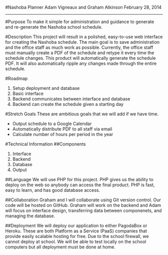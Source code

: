 #Nashoba Planner
Adam Vigneaux and Graham Atkinson
February 28, 2014

---

#Purpose
To make it simple for administration and guidance to generate and re-generate the Nashoba school schedule.

#Description
This project will result in a polished, easy-to-use web interface for creating the Nashoba schedule. The main goal is to save administration and the office staff as much work as possible. Currently, the office staff must manually create a PDF of the schedule and retype it every time the schedule changes. This product will automatically generate the schedule PDF. It will also automatically ripple any changes made through the entire schedule.

#Roadmap
1. Setup deployment and database
2. Basic interface
2. Backend communicates between interface and database
3. Backend can create the schedule given a starting day

#Stretch Goals
These are ambitious goals that we will add if we have time.
+ Output schedule to a Google Calendar
+ Automatically distribute PDF to all staff via email
+ Calculate number of hours per period in the year

#Technical Information
##Components
1. Interface
2. Backend
3. Database
4. Output

##Language
We will use PHP for this project. PHP gives us the ability to deploy on the web so anybody can access the final product. PHP is fast, easy to learn, and has good database access.

##Collaboration
Graham and I will collaborate using Git version control. Our code will be hosted on GitHub. Graham will work on the backend and Adam will focus on interface design, transferring data between componenets, and managing the database.

##Deployment
We will deploy our application to either PagodaBox or Heroku. These are both Platform as a Service (PaaS) companies that provide easily scalable hosting for free. Due to the school firewall, we cannot deploy at school. We will be able to test locally on the school computers but all deployment must be done at home.